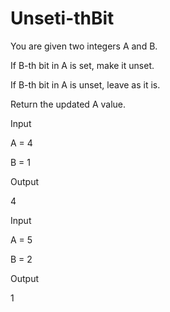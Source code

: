 # Unseti-thBit

You are given two integers A and B.

If B-th bit in A is set, make it unset.

If B-th bit in A is unset, leave as it is.

Return the updated A value.


Input

A = 4

B = 1

Output

4

Input

A = 5

B = 2

Output

1
